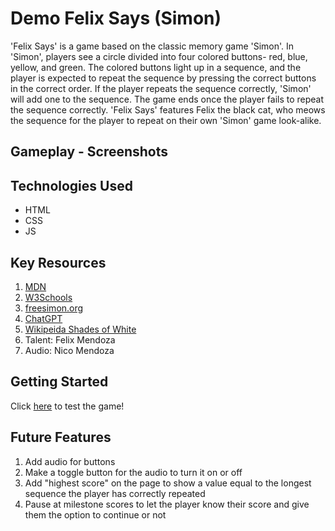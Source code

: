 # Demo Felix Says (Simon)

'Felix Says' is a game based on the classic memory game 'Simon'. In 'Simon', players see a circle divided into four colored buttons- red, blue, yellow, and green. The colored buttons light up in a sequence, and the player is expected to repeat the sequence by pressing the correct buttons in the correct order. If the player repeats the sequence correctly, 'Simon' will add one to the sequence. The game ends once the player fails to repeat the sequence correctly. 'Felix Says' features Felix the black cat, who meows the sequence for the player to repeat on their own 'Simon' game look-alike. 

## Gameplay - Screenshots 



## Technologies Used

- HTML
- CSS
- JS

## Key Resources

1. [MDN](https://developer.mozilla.org/en-US/)
2. [W3Schools](https://www.w3schools.com/)
3. [freesimon.org](https://freesimon.org)
4. [ChatGPT](https://openai.com/blog/chatgpt)
5. [Wikipeida Shades of White](https://en.wikipedia.org/wiki/Shades_of_white)
6. Talent: Felix Mendoza
7. Audio: Nico Mendoza

## Getting Started

Click [here](https://laurencmendoza.github.io/felix-says-project-demo/) to test the game!

## Future Features

1. Add audio for buttons
2. Make a toggle button for the audio to turn it on or off
3. Add "highest score" on the page to show a value equal to the longest sequence the player has correctly repeated
4. Pause at milestone scores to let the player know their score and give them the option to continue or not

<!-- A README.md file with these sections: 

☐ <Your game's title>: A description of your game. Background info of the game is a nice touch.

☐ Screenshot(s): Images of your actual game.

Note: if you edit your README.md on the github website editor, you can copy and paste image files directly to your markdown.

☐ Technologies Used: List of the technologies used, e.g., JavaScript, HTML, CSS...

☐ Getting Started: In this section include the link to your deployed game and any instructions you deem important.

☐ Next Steps: Planned future enhancements (icebox items).

Note: Don't underestimate the value of a well crafted README.md. The README.md introduces your project to prospective employers and forms their first impression of your work! -->